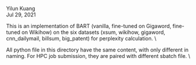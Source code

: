 Yilun Kuang \
Jul 29, 2021 

This is an implementation of BART (vanilla, fine-tuned on Gigaword, fine-tuned on Wikihow) on the six datasets (xsum, wikihow, gigaword, cnn_dailymail, billsum, big_patent) for perplexity calculation. \

All python file in this directory have the same content, with only different in naming. For HPC job submission, they are paired with different sbatch file. \

